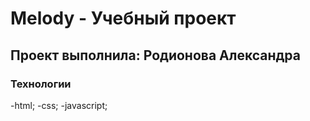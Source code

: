 # Melody - Учебный проект
## Проект выполнила: Родионова Александра
### Технологии
  -html;
  -css;
  -javascript;
